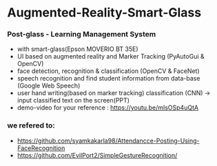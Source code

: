 # Augmented-Reality-Smart-Glass 
### Post-glass - Learning Management System
- with smart-glass(Epson MOVERIO BT 35E)
- UI based on augmented reality and Marker Tracking (PyAutoGui & OpenCV)
- face detection, recognition & classification (OpenCV & FaceNet) 
- speech recognition and find student information from data-base (Google Web Speech)
- user hand writing(based on marker tracking) classification (CNN) -> input classified text on the screen(PPT)
- demo-video for your reference :
https://youtu.be/mIsOSp4uQtA

### we refered to:   
- https://github.com/syamkakarla98/Attendancce-Posting-Using-FaceRecognition 
- https://github.com/EvilPort2/SimpleGestureRecognition/ 


